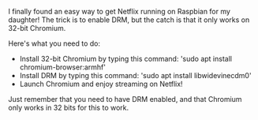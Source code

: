 I finally found an easy way to get Netflix running on Raspbian for my daughter! The trick is to enable DRM, but the catch is that it only works on 32-bit Chromium.

Here's what you need to do:

-  Install 32-bit Chromium by typing this command: 'sudo apt install chromium-browser:armhf'
-  Install DRM by typing this command: 'sudo apt install libwidevinecdm0'
-  Launch Chromium and enjoy streaming on Netflix!

Just remember that you need to have DRM enabled, and that Chromium only works in 32 bits for this to work.


